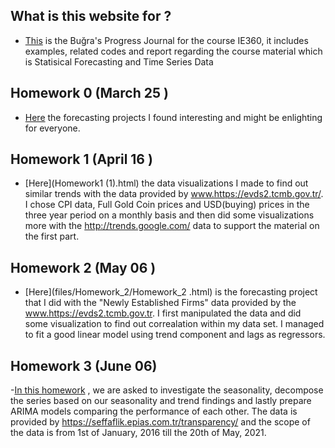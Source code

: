 ## What is this website for ? 

- [This](https://github.com/BU-IE-360/spring21-bugrataksuk) is the Buğra's Progress Journal for the course IE360, it includes examples, related codes and report regarding the course material which is Statisical Forecasting and Time Series Data

## Homework 0 (March 25 )
- [Here](Homework0.html) the forecasting projects I found interesting and might be enlighting for everyone. 

## Homework 1 (April 16  )
- [Here](Homework1 (1).html) the data visualizations I made to find out similar trends with the data provided by www.https://evds2.tcmb.gov.tr/. I chose CPI data, Full Gold Coin prices and USD(buying) prices in the three year period on a monthly basis and then did some visualizations more with the http://trends.google.com/ data to support the material on the first part. 

## Homework 2 (May 06 )
- [Here](files/Homework_2/Homework_2 .html) is the forecasting project that  I did with the "Newly Established Firms" data provided by the www.https://evds2.tcmb.gov.tr. I first manipulated the data and did some visualization to find out correalation within my data set. I managed to fit a good linear model using trend component and lags as regressors. 

## Homework 3 (June 06)
-[In this homework](Homework3.html) , we are asked to investigate the seasonality, decompose the series based on our seasonality and trend findings and lastly prepare ARIMA models comparing the performance of each other. The data is provided by  https://seffaflik.epias.com.tr/transparency/ and the scope of the data is from 1st of January, 2016 till the 20th of May, 2021.
